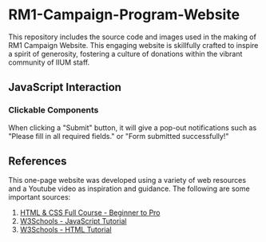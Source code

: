 # RM1-Campaign-Program-Website
This repository includes the source code and images used in the making of RM1 Campaign Website. 
This engaging website is skillfully crafted to inspire a spirit of generosity, fostering a culture of donations within the vibrant community of IIUM staff.
## JavaScript Interaction

### Clickable Components
When clicking a "Submit" button, it will give a pop-out notifications such as "Please fill in all required fields." or "Form submitted successfully!"

## References
This one-page website was developed using a variety of web resources and a Youtube video as inspiration and guidance. The following are some important sources:

1. [HTML & CSS Full Course - Beginner to Pro](https://www.youtube.com/watch?v=G3e-cpL7ofc&t=9291s)
2. [W3Schools - JavaScript Tutorial](https://www.w3schools.com/js/)
3. [W3Schools - HTML Tutorial](https://www.w3schools.com/html/)

